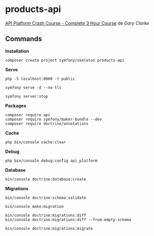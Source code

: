 # products-api

[API Platform Crash Course - Complete 3 Hour Course](https://www.youtube.com/watch?v=ZRBRtA_2NAo&ab_channel=GaryClarke) de *Gary Clarke*

## Commands

**Installation**

```
composer create-project symfony/skeleton products-api
```

**Serve**

```
php -S localhost:8000 -t public

symfony serve -d --no-tls

symfony server:stop
```

**Packages**

```
composer require api
composer require symfony/maker-bundle --dev
composer require doctrine/annotations
```

**Cache**

```
php bin/console cache:clear
```

**Debug**

```
php bin/console debug:config api_platform
```

**Database**

```
bin/console doctrine:database:create
```

**Migrations**

```
bin/console doctrine:schema:validate

bin/console make:migration

bin/console doctrine:migrations:diff
bin/console doctrine:migrations:diff --from-empty-schema

bin/console doctrine:migrations:migrate
```